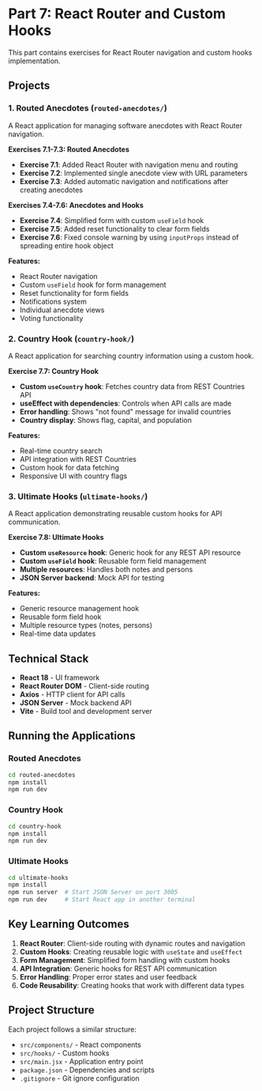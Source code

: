 # Part 7: React Router and Custom Hooks

This part contains exercises for React Router navigation and custom hooks implementation.

## Projects

### 1. Routed Anecdotes (`routed-anecdotes/`)

A React application for managing software anecdotes with React Router navigation.

**Exercises 7.1-7.3: Routed Anecdotes**

- **Exercise 7.1**: Added React Router with navigation menu and routing
- **Exercise 7.2**: Implemented single anecdote view with URL parameters
- **Exercise 7.3**: Added automatic navigation and notifications after creating anecdotes

**Exercises 7.4-7.6: Anecdotes and Hooks**

- **Exercise 7.4**: Simplified form with custom `useField` hook
- **Exercise 7.5**: Added reset functionality to clear form fields
- **Exercise 7.6**: Fixed console warning by using `inputProps` instead of spreading entire hook object

**Features:**
- React Router navigation
- Custom `useField` hook for form management
- Reset functionality for form fields
- Notifications system
- Individual anecdote views
- Voting functionality

### 2. Country Hook (`country-hook/`)

A React application for searching country information using a custom hook.

**Exercise 7.7: Country Hook**

- **Custom `useCountry` hook**: Fetches country data from REST Countries API
- **useEffect with dependencies**: Controls when API calls are made
- **Error handling**: Shows "not found" message for invalid countries
- **Country display**: Shows flag, capital, and population

**Features:**
- Real-time country search
- API integration with REST Countries
- Custom hook for data fetching
- Responsive UI with country flags

### 3. Ultimate Hooks (`ultimate-hooks/`)

A React application demonstrating reusable custom hooks for API communication.

**Exercise 7.8: Ultimate Hooks**

- **Custom `useResource` hook**: Generic hook for any REST API resource
- **Custom `useField` hook**: Reusable form field management
- **Multiple resources**: Handles both notes and persons
- **JSON Server backend**: Mock API for testing

**Features:**
- Generic resource management hook
- Reusable form field hook
- Multiple resource types (notes, persons)
- Real-time data updates

## Technical Stack

- **React 18** - UI framework
- **React Router DOM** - Client-side routing
- **Axios** - HTTP client for API calls
- **JSON Server** - Mock backend API
- **Vite** - Build tool and development server

## Running the Applications

### Routed Anecdotes
```bash
cd routed-anecdotes
npm install
npm run dev
```

### Country Hook
```bash
cd country-hook
npm install
npm run dev
```

### Ultimate Hooks
```bash
cd ultimate-hooks
npm install
npm run server  # Start JSON Server on port 3005
npm run dev     # Start React app in another terminal
```

## Key Learning Outcomes

1. **React Router**: Client-side routing with dynamic routes and navigation
2. **Custom Hooks**: Creating reusable logic with `useState` and `useEffect`
3. **Form Management**: Simplified form handling with custom hooks
4. **API Integration**: Generic hooks for REST API communication
5. **Error Handling**: Proper error states and user feedback
6. **Code Reusability**: Creating hooks that work with different data types

## Project Structure

Each project follows a similar structure:
- `src/components/` - React components
- `src/hooks/` - Custom hooks
- `src/main.jsx` - Application entry point
- `package.json` - Dependencies and scripts
- `.gitignore` - Git ignore configuration
